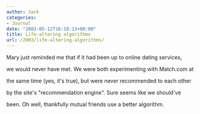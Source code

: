 ```yaml
---
author: Jack
categories:
- Journal
date: "2003-05-12T16:18:13+00:00"
title: Life-altering algorithms
url: /2003/life-altering-algorithms/
---
```


Mary just reminded me that if it had been up to online dating services,
  

  
we would never have met. We were both experimenting with Match.com at
  

  
the same time (yes, it's true), but were never recommended to each other
  

  
by the site's "recommendation engine". Sure seems like we should've
  

  
been. Oh well, thankfully mutual friends use a better algorithm.
